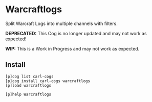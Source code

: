 # Warcraftlogs

Split Warcraft Logs into multiple channels with filters.

**DEPRECATED:** This Cog is no longer updated and may not work as expected!

**WIP:** This is a Work in Progress and may not work as expected.

## Install

```text
[p]cog list carl-cogs
[p]cog install carl-cogs warcraftlogs
[p]load warcraftlogs

[p]help Warcraftlogs
```